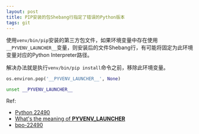 ```yaml
---
layout: post
title: PIP安装的包Shebang行指定了错误的Python版本
tags: git
---
```


使用`venv/bin/pip`安装的第三方包文件，如果环境变量中存在使用`__PYVENV_LAUNCHER__`变量，则安装后的文件Shebang行，有可能将固定为此环境变量对应的Python Interpreter路径。


解决办法就是执行`venv/bin/pip install`命令之前，移除此环境变量。

```python
os.environ.pop('__PYVENV_LAUNCHER__', None)
```


```sh
unset __PYVENV_LAUNCHER__
```

Ref:
- [Python 22490](https://bugs.python.org/issue22490)
- [What's the meaning of __PYVENV_LAUNCHER__](https://stackoverflow.com/questions/26323852/whats-the-meaning-of-pyvenv-launcher-environment-variable)
- [bpo-22490](https://github.com/python/cpython/pull/9516)
